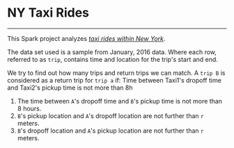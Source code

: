 # NY Taxi Rides
---

This Spark project analyzes [*taxi rides within New York*](https://www1.nyc.gov/site/tlc/about/tlc-trip-record-data.page).

The data set used is a sample from January, 2016 data. Where each row, referred to as `trip`, contains time and location for the trip's start and end.

We try to find out how many trips and return trips we can match. A `trip B` is considered as a return trip for `trip a` if:
Time between Taxi1's dropoff time and Taxi2's pickup time is not more than 8h
1. The time between `A`'s dropoff time and `B`'s pickup time is not more than 8 hours.
2. `B`'s pickup location and `A`'s dropoff location are not further than `r` meters.
3. `B`'s dropoff location and `A`'s pickup location are not further than `r` meters.